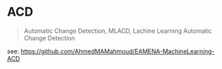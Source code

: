 # ACD
> Automatic Change Detection, MLACD, Lachine Learning Automatic Change Detection

see: https://github.com/AhmedMAMahmoud/EAMENA-MachineLearning-ACD